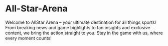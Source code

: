 # All-Star-Arena
Welcome to AllStar Arena – your ultimate destination for all things sports! From breaking news and game highlights to fan insights and exclusive content, we bring the action straight to you. Stay in the game with us, where every moment counts!
